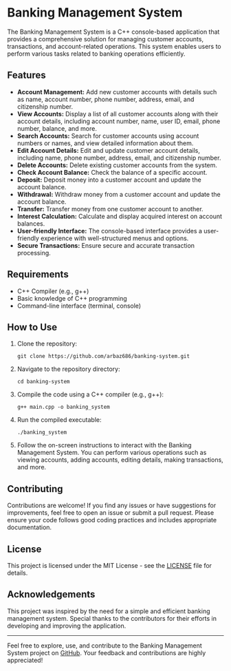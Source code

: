 # Banking Management System

The Banking Management System is a C++ console-based application that provides a comprehensive solution for managing customer accounts, transactions, and account-related operations. This system enables users to perform various tasks related to banking operations efficiently.

## Features

- **Account Management:** Add new customer accounts with details such as name, account number, phone number, address, email, and citizenship number.
- **View Accounts:** Display a list of all customer accounts along with their account details, including account number, name, user ID, email, phone number, balance, and more.
- **Search Accounts:** Search for customer accounts using account numbers or names, and view detailed information about them.
- **Edit Account Details:** Edit and update customer account details, including name, phone number, address, email, and citizenship number.
- **Delete Accounts:** Delete existing customer accounts from the system.
- **Check Account Balance:** Check the balance of a specific account.
- **Deposit:** Deposit money into a customer account and update the account balance.
- **Withdrawal:** Withdraw money from a customer account and update the account balance.
- **Transfer:** Transfer money from one customer account to another.
- **Interest Calculation:** Calculate and display acquired interest on account balances.
- **User-friendly Interface:** The console-based interface provides a user-friendly experience with well-structured menus and options.
- **Secure Transactions:** Ensure secure and accurate transaction processing.

## Requirements

- C++ Compiler (e.g., g++)
- Basic knowledge of C++ programming
- Command-line interface (terminal, console)

## How to Use

1. Clone the repository:

   ```
   git clone https://github.com/arbaz686/banking-system.git
   ```

2. Navigate to the repository directory:

   ```
   cd banking-system
   ```

3. Compile the code using a C++ compiler (e.g., g++):

   ```
   g++ main.cpp -o banking_system
   ```

4. Run the compiled executable:

   ```
   ./banking_system
   ```

5. Follow the on-screen instructions to interact with the Banking Management System. You can perform various operations such as viewing accounts, adding accounts, editing details, making transactions, and more.

## Contributing

Contributions are welcome! If you find any issues or have suggestions for improvements, feel free to open an issue or submit a pull request. Please ensure your code follows good coding practices and includes appropriate documentation.

## License

This project is licensed under the MIT License - see the [LICENSE](https://github.com/arbaz686/banking-system/blob/main/LICENSE) file for details.

## Acknowledgements

This project was inspired by the need for a simple and efficient banking management system. Special thanks to the contributors for their efforts in developing and improving the application.

---

Feel free to explore, use, and contribute to the Banking Management System project on [GitHub](https://github.com/arbaz686/banking-system). Your feedback and contributions are highly appreciated!
